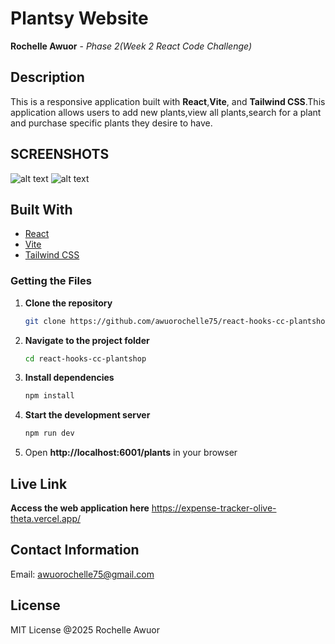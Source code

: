 # Plantsy Website

**Rochelle Awuor** - *Phase 2(Week 2  React Code Challenge)*  

## **Description**  
 This is a responsive application built with **React**,**Vite**, and **Tailwind CSS**.This application allows users to add new plants,view all plants,search for a plant and purchase specific plants they desire to have.

## **SCREENSHOTS** 
![alt text](/images/image.png) 
![alt text](/images/expense.png) 

  
## Built With
- [React](https://reactjs.org/)
- [Vite](https://vitejs.dev/)
- [Tailwind CSS](https://tailwindcss.com/)



### **Getting the Files**  
1. **Clone the repository**  
   ```bash
   git clone https://github.com/awuorochelle75/react-hooks-cc-plantshop.git

2. **Navigate to the project folder**
    ```bash
    cd react-hooks-cc-plantshop

3.  **Install dependencies**
    ```bash
    npm install

4. **Start the development server**
    ```bash
    npm run dev

5. Open **http://localhost:6001/plants** in your browser



##  Live Link 
**Access the web  application here**
    https://expense-tracker-olive-theta.vercel.app/


## Contact Information
Email: awuorochelle75@gmail.com

## License
MIT License @2025 Rochelle Awuor
